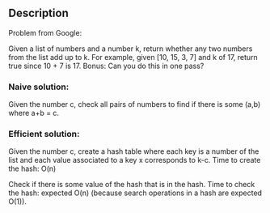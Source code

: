 ## Description

Problem from Google:

Given a list of numbers and a number k, return whether any two numbers from the list add up to k.
For example, given [10, 15, 3, 7] and k of 17, return true since 10 + 7 is 17.
Bonus: Can you do this in one pass?

### Naive solution:

Given the number c, check all pairs of numbers to find if there is some (a,b) where a+b = c. 

### Efficient solution:

Given the number c, create a hash table where each key is a number of the list and each value associated to a key x 
corresponds to k-c. 
Time to create the hash: O(n)

Check if there is some value of the hash that is in the hash.
Time to check the hash: expected O(n) (because search operations in a hash are expected O(1)).
